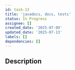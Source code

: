 ```yaml
---
id: task-13
title: 'javadocs, docs, tests'
status: In Progress
assignee: []
created_date: '2025-07-09'
updated_date: '2025-07-13'
labels: []
dependencies: []
---
```


## Description
